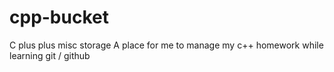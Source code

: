 # cpp-bucket
C plus plus misc storage
A place for me to manage my c++ homework while learning git / github
